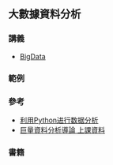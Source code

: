 ## 大數據資料分析
### 講義
* [BigData](https://github.com/jumbokh/intro-computers/blob/master/refers/BigData1082.pdf)
### 範例
### 參考
* [利用Python进行数据分析](https://github.com/BrambleXu/pydata-notebook)
* [巨量資料分析導論 上課資料](https://github.com/victorgau/BigData20180301)
### 書籍
